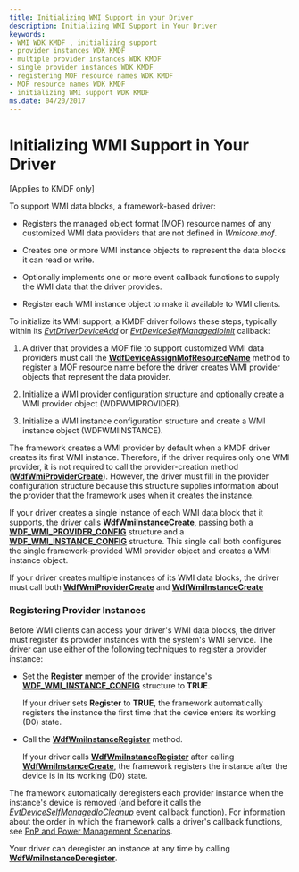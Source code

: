 ```yaml
---
title: Initializing WMI Support in your Driver
description: Initializing WMI Support in Your Driver
keywords:
- WMI WDK KMDF , initializing support
- provider instances WDK KMDF
- multiple provider instances WDK KMDF
- single provider instances WDK KMDF
- registering MOF resource names WDK KMDF
- MOF resource names WDK KMDF
- initializing WMI support WDK KMDF
ms.date: 04/20/2017
---
```


# Initializing WMI Support in Your Driver


\[Applies to KMDF only\]

To support WMI data blocks, a framework-based driver:

-   Registers the managed object format (MOF) resource names of any customized WMI data providers that are not defined in *Wmicore.mof*.

-   Creates one or more WMI instance objects to represent the data blocks it can read or write.

-   Optionally implements one or more event callback functions to supply the WMI data that the driver provides.

-   Register each WMI instance object to make it available to WMI clients.

To initialize its WMI support, a KMDF driver follows these steps, typically within its [*EvtDriverDeviceAdd*](/windows-hardware/drivers/ddi/wdfdriver/nc-wdfdriver-evt_wdf_driver_device_add) or [*EvtDeviceSelfManagedIoInit*](/windows-hardware/drivers/ddi/wdfdevice/nc-wdfdevice-evt_wdf_device_self_managed_io_init) callback:

1.  A driver that provides a MOF file to support customized WMI data providers must call the [**WdfDeviceAssignMofResourceName**](/windows-hardware/drivers/ddi/wdfdevice/nf-wdfdevice-wdfdeviceassignmofresourcename) method to register a MOF resource name before the driver creates WMI provider objects that represent the data provider.

2.  Initialize a WMI provider configuration structure and optionally create a WMI provider object (WDFWMIPROVIDER).
3.  Initialize a WMI instance configuration structure and create a WMI instance object (WDFWMIINSTANCE).

The framework creates a WMI provider by default when a KMDF driver creates its first WMI instance. Therefore, if the driver requires only one WMI provider, it is not required to call the provider-creation method ([**WdfWmiProviderCreate**](/windows-hardware/drivers/ddi/wdfwmi/nf-wdfwmi-wdfwmiprovidercreate)). However, the driver must fill in the provider configuration structure because this structure supplies information about the provider that the framework uses when it creates the instance.

If your driver creates a single instance of each WMI data block that it supports, the driver calls [**WdfWmiInstanceCreate**](/windows-hardware/drivers/ddi/wdfwmi/nf-wdfwmi-wdfwmiinstancecreate), passing both a [**WDF\_WMI\_PROVIDER\_CONFIG**](/windows-hardware/drivers/ddi/wdfwmi/ns-wdfwmi-_wdf_wmi_provider_config) structure and a [**WDF\_WMI\_INSTANCE\_CONFIG**](/windows-hardware/drivers/ddi/wdfwmi/ns-wdfwmi-_wdf_wmi_instance_config) structure. This single call both configures the single framework-provided WMI provider object and creates a WMI instance object.

If your driver creates multiple instances of its WMI data blocks, the driver must call both [**WdfWmiProviderCreate**](/windows-hardware/drivers/ddi/wdfwmi/nf-wdfwmi-wdfwmiprovidercreate) and [**WdfWmiInstanceCreate**](/windows-hardware/drivers/ddi/wdfwmi/nf-wdfwmi-wdfwmiinstancecreate)

### <a href="" id="registering-provider-instances"></a> Registering Provider Instances

Before WMI clients can access your driver's WMI data blocks, the driver must register its provider instances with the system's WMI service. The driver can use either of the following techniques to register a provider instance:

-   Set the **Register** member of the provider instance's [**WDF\_WMI\_INSTANCE\_CONFIG**](/windows-hardware/drivers/ddi/wdfwmi/ns-wdfwmi-_wdf_wmi_instance_config) structure to **TRUE**.

    If your driver sets **Register** to **TRUE**, the framework automatically registers the instance the first time that the device enters its working (D0) state.

-   Call the [**WdfWmiInstanceRegister**](/windows-hardware/drivers/ddi/wdfwmi/nf-wdfwmi-wdfwmiinstanceregister) method.

    If your driver calls [**WdfWmiInstanceRegister**](/windows-hardware/drivers/ddi/wdfwmi/nf-wdfwmi-wdfwmiinstanceregister) after calling [**WdfWmiInstanceCreate**](/windows-hardware/drivers/ddi/wdfwmi/nf-wdfwmi-wdfwmiinstancecreate), the framework registers the instance after the device is in its working (D0) state.

The framework automatically deregisters each provider instance when the instance's device is removed (and before it calls the [*EvtDeviceSelfManagedIoCleanup*](/windows-hardware/drivers/ddi/wdfdevice/nc-wdfdevice-evt_wdf_device_self_managed_io_cleanup) event callback function). For information about the order in which the framework calls a driver's callback functions, see [PnP and Power Management Scenarios](pnp-and-power-management-scenarios.md).

Your driver can deregister an instance at any time by calling [**WdfWmiInstanceDeregister**](/windows-hardware/drivers/ddi/wdfwmi/nf-wdfwmi-wdfwmiinstancederegister).

 

